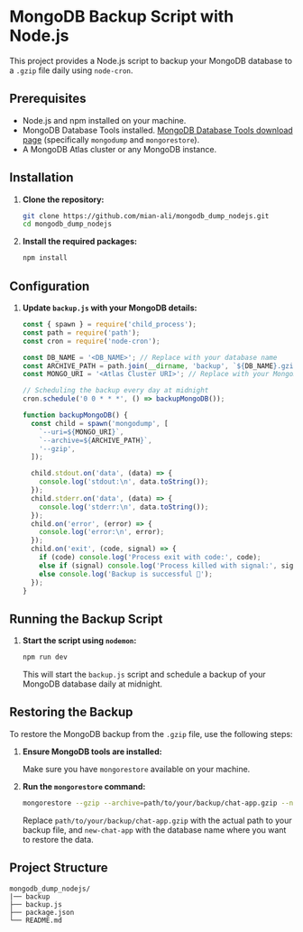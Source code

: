 # MongoDB Backup Script with Node.js

This project provides a Node.js script to backup your MongoDB database to a `.gzip` file daily using `node-cron`.

## Prerequisites

- Node.js and npm installed on your machine.
- MongoDB Database Tools installed. [MongoDB Database Tools download page](https://www.mongodb.com/try/download/database-tools) (specifically `mongodump` and `mongorestore`).
- A MongoDB Atlas cluster or any MongoDB instance.

## Installation

1. **Clone the repository:**

    ```bash
    git clone https://github.com/mian-ali/mongodb_dump_nodejs.git
    cd mongodb_dump_nodejs
    ```

2. **Install the required packages:**

    ```bash
    npm install
    ```

## Configuration

1. **Update `backup.js` with your MongoDB details:**

    ```javascript
    const { spawn } = require('child_process');
    const path = require('path');
    const cron = require('node-cron');

    const DB_NAME = '<DB_NAME>'; // Replace with your database name
    const ARCHIVE_PATH = path.join(__dirname, 'backup', `${DB_NAME}.gzip`);
    const MONGO_URI = '<Atlas Cluster URI>'; // Replace with your MongoDB connection string

    // Scheduling the backup every day at midnight
    cron.schedule('0 0 * * *', () => backupMongoDB());

    function backupMongoDB() {
      const child = spawn('mongodump', [
        `--uri=${MONGO_URI}`,
        `--archive=${ARCHIVE_PATH}`,
        '--gzip',
      ]);

      child.stdout.on('data', (data) => {
        console.log('stdout:\n', data.toString());
      });
      child.stderr.on('data', (data) => {
        console.log('stderr:\n', data.toString());
      });
      child.on('error', (error) => {
        console.log('error:\n', error);
      });
      child.on('exit', (code, signal) => {
        if (code) console.log('Process exit with code:', code);
        else if (signal) console.log('Process killed with signal:', signal);
        else console.log('Backup is successful 🎉');
      });
    }
    ```

## Running the Backup Script

1. **Start the script using `nodemon`:**

    ```bash
    npm run dev
    ```

    This will start the `backup.js` script and schedule a backup of your MongoDB database daily at midnight.

## Restoring the Backup

To restore the MongoDB backup from the `.gzip` file, use the following steps:

1. **Ensure MongoDB tools are installed:**

    Make sure you have `mongorestore` available on your machine.

2. **Run the `mongorestore` command:**

    ```bash
    mongorestore --gzip --archive=path/to/your/backup/chat-app.gzip --nsFrom="chat-app.*" --nsTo="new-chat-app.*" --uri="mongodb+srv://<cred>@<your connection string>/chat-app"
    ```

    Replace `path/to/your/backup/chat-app.gzip` with the actual path to your backup file, and `new-chat-app` with the database name where you want to restore the data.

## Project Structure

```plaintext
mongodb_dump_nodejs/
|── backup
├── backup.js
├── package.json
└── README.md
